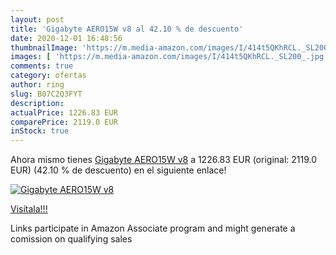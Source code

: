 ```yaml
---
layout: post
title: 'Gigabyte AERO15W v8 al 42.10 % de descuento'
date: 2020-12-01 16:48:56
thumbnailImage: 'https://m.media-amazon.com/images/I/414t5QKhRCL._SL200_.jpg'
images: [ 'https://m.media-amazon.com/images/I/414t5QKhRCL._SL200_.jpg' ]
comments: true
category: ofertas
author: ring
slug: B07C2Q3FYT
description:
actualPrice: 1226.83 EUR
comparePrice: 2119.0 EUR
inStock: true
---
```


Ahora mismo tienes [Gigabyte AERO15W v8](https://www.amazon.es/dp/B07C2Q3FYT/?tag=tolees-21) a 1226.83 EUR (original: 2119.0 EUR) (42.10 %  de descuento) en el siguiente enlace!

[![Gigabyte AERO15W v8](https://m.media-amazon.com/images/I/414t5QKhRCL._SL200_.jpg)](https://www.amazon.es/dp/B07C2Q3FYT/?tag=tolees-21)

[Visítala!!!](https://www.amazon.es/dp/B07C2Q3FYT/?tag=tolees-21)

Links participate in Amazon Associate program and might generate a comission on qualifying sales
